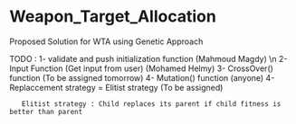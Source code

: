 # Weapon_Target_Allocation
Proposed Solution for WTA using Genetic Approach

TODO : 
        1- validate and push initialization function  (Mahmoud Magdy) \n
        2- Input Function (Get input from user)       (Mohamed Helmy)
        3- CrossOver() function                       (To be assigned tomorrow)
        4- Mutation() function                        (anyone)
        4- Replaccement strategy = Elitist strategy   (To be assigned)
        
        
       Elitist strategy : Child replaces its parent if child fitness is better than parent 
